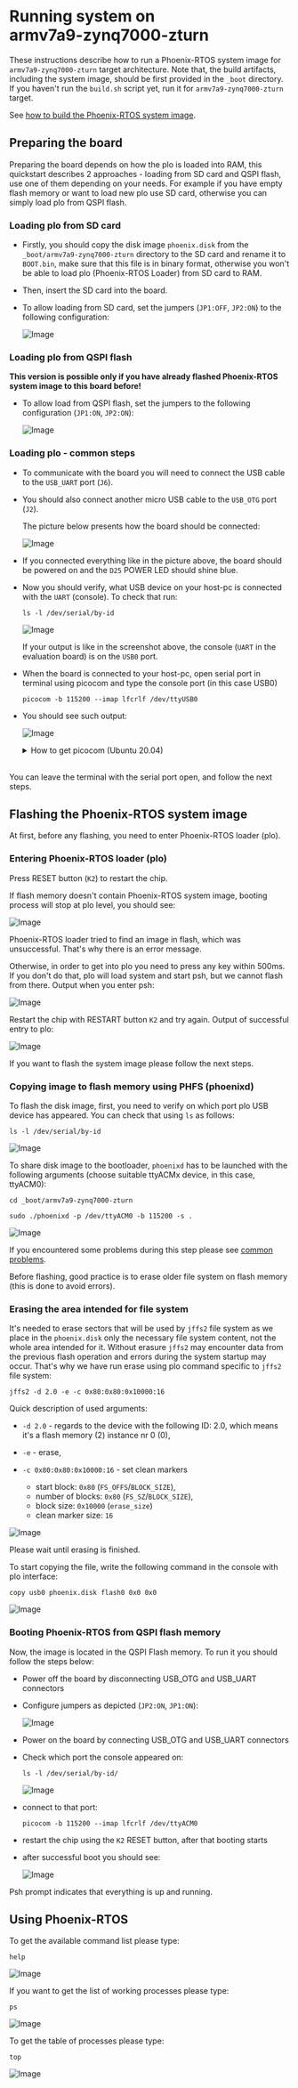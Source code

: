 # Running system on <nobr>armv7a9-zynq7000-zturn</nobr>

These instructions describe how to run a Phoenix-RTOS system image for `armv7a9-zynq7000-zturn` target architecture.
Note that, the build artifacts, including the system image, should be first provided in the `_boot` directory.
If you haven't run the `build.sh` script yet, run it for `armv7a9-zynq7000-zturn` target.

See [how to build the Phoenix-RTOS system image](../../building/index.md).

## Preparing the board

Preparing the board depends on how the plo is loaded into RAM, this quickstart describes 2 approaches - loading from SD
card and QSPI flash, use one of them depending on your needs. For example if you have empty flash memory or want to
load new plo use SD card, otherwise you can simply load plo from QSPI flash.

### Loading plo from SD card

- Firstly, you should copy the disk image `phoenix.disk` from the `_boot/armv7a9-zynq7000-zturn` directory to the SD
  card and rename it to `BOOT.bin`, make sure that this file is in binary format, otherwise you won't be able to load
  plo (Phoenix-RTOS Loader) from SD card to RAM.

- Then, insert the SD card into the board.

- To allow loading from SD card, set the jumpers (`JP1:OFF`, `JP2:ON`) to the following configuration:

  ![Image](../../_static/images/quickstart/armv7a9-zynq7000/zynq7000-zturn-sd-boot.jpg)

### Loading plo from QSPI flash

**This version is possible only if you have already flashed Phoenix-RTOS system image to this board before!**

- To allow load from QSPI flash, set the jumpers to the following configuration (`JP1:ON`, `JP2:ON`):

  ![Image](../../_static/images/quickstart/armv7a9-zynq7000/zynq7000-zturn-flash-boot.jpg)

### Loading plo - common steps

- To communicate with the board you will need to connect the USB cable to the `USB_UART` port (`J6`).

- You should also connect another micro USB cable to the `USB_OTG` port (`J2`).

  The picture below presents how the board should be connected:

  ![Image](../../_static/images/quickstart/armv7a9-zynq7000/zynq7000-zturn-connections.jpg)

- If you connected everything like in the picture above, the board should be powered on and the `D25` POWER LED should
  shine blue.

- Now you should verify, what USB device on your host-pc is connected with the `UART` (console). To check that run:

  ```console
  ls -l /dev/serial/by-id
  ```

  ![Image](../../_static/images/quickstart/armv7a9-zynq7000/zynq7000-zturn-ls.png)

  If your output is like in the screenshot above, the console (`UART` in the evaluation board) is on the `USB0` port.

- When the board is connected to your host-pc, open serial port in terminal using picocom and type the console port
  (in this case USB0)

  ```console
  picocom -b 115200 --imap lfcrlf /dev/ttyUSB0
  ```

- You should see such output:
  
  ![Image](../../_static/images/quickstart/armv7a9-zynq7000/zynq7000-zturn-picocom.png)

  <details>
  <summary>How to get picocom (Ubuntu 20.04)</summary>

  ```console
  sudo apt-get update && \
  sudo apt-get install picocom
  ```

  To use picocom without sudo privileges run this command and then restart:

  ```console
  sudo usermod -a -G dialout <yourname>
  ```

  </details>
  </br>

You can leave the terminal with the serial port open, and follow the next steps.

## Flashing the Phoenix-RTOS system image

At first, before any flashing, you need to enter Phoenix-RTOS loader (plo).

### Entering Phoenix-RTOS loader (plo)

Press RESET button (`K2`) to restart the chip.

If flash memory doesn't contain Phoenix-RTOS system image, booting process will stop at plo level, you should see:

![Image](../../_static/images/quickstart/armv7a9-zynq7000/zynq7000-zturn-magic.png)

Phoenix-RTOS loader tried to find an image in flash, which was unsuccessful. That's why there is an error message.

Otherwise, in order to get into plo you need to press any key within 500ms. If you don't do that, plo will load system
and start psh, but we cannot flash from there. Output when you enter psh:

![Image](../../_static/images/quickstart/armv7a9-zynq7000/zynq7000-zturn-psh.png)

Restart the chip with RESTART button `K2` and try again. Output of successful entry to plo:

![Image](../../_static/images/quickstart/armv7a9-zynq7000/zynq7000-zturn-plo.png)

If you want to flash the system image please follow the next steps.

### Copying image to flash memory using PHFS (phoenixd)

To flash the disk image, first, you need to verify on which port plo USB device has appeared. You can check that using
`ls` as follows:

```console
ls -l /dev/serial/by-id
```

![Image](../../_static/images/quickstart/armv7a9-zynq7000/zynq7000-ls-2.png)

To share disk image to the bootloader, `phoenixd` has to be launched with the following arguments (choose suitable
ttyACMx device, in this case, ttyACM0):

```console
cd _boot/armv7a9-zynq7000-zturn
```

```console
sudo ./phoenixd -p /dev/ttyACM0 -b 115200 -s .
```

![Image](../../_static/images/quickstart/armv7a9-zynq7000/zynq7000-zturn-phoenixd.png)

If you encountered some problems during this step please see
[common problems](index.md#common-problems-on-zynq7000-boards).

Before flashing, good practice is to erase older file system on flash memory (this is done to avoid errors).

### Erasing the area intended for file system

It's needed to erase sectors that will be used by `jffs2` file system as we place in the `phoenix.disk`
 only the necessary file system content, not the whole area intended for it.
Without erasure `jffs2` may encounter data from the previous flash operation and errors
 during the system startup may occur.
That's why we have run erase using plo command specific to `jffs2` file system:

```console
jffs2 -d 2.0 -e -c 0x80:0x80:0x10000:16
```

Quick description of used arguments:

- `-d 2.0` - regards to the device with the following ID: 2.0, which means it's a flash memory (2) instance nr 0 (0),

- `-e` - erase,

- `-c 0x80:0x80:0x10000:16` - set clean markers
  - start block: `0x80` (`FS_OFFS`/`BLOCK_SIZE`),
  - number of blocks: `0x80` (`FS_SZ`/`BLOCK_SIZE`),
  - block size: `0x10000` (`erase_size`)
  - clean marker size: `16`

![Image](../../_static/images/quickstart/armv7a9-zynq7000/zynq7000-zturn-plo-erase.png)

Please wait until erasing is finished.

To start copying the file, write the following command in the console with plo interface:

```console
copy usb0 phoenix.disk flash0 0x0 0x0
```

![Image](../../_static/images/quickstart/armv7a9-zynq7000/zynq7000-plo-copy.png)

### Booting Phoenix-RTOS from QSPI flash memory

Now, the image is located in the QSPI Flash memory.
To run it you should follow the steps below:

- Power off the board by disconnecting USB_OTG and USB_UART connectors

- Configure jumpers as depicted (`JP2:ON`, `JP1:ON`):

  ![Image](../../_static/images/quickstart/armv7a9-zynq7000/zynq7000-zturn-flash-boot.jpg)

- Power on the board by connecting USB_OTG and USB_UART connectors

- Check which port the console appeared on:

  ```console
  ls -l /dev/serial/by-id/
  ```

  ![Image](../../_static/images/quickstart/armv7a9-zynq7000/zynq7000-ls-3.png)

- connect to that port:

  ```console
  picocom -b 115200 --imap lfcrlf /dev/ttyACM0
  ```

- restart the chip using the `K2` RESET button, after that booting starts

- after successful boot you should see:

  ![Image](../../_static/images/quickstart/armv7a9-zynq7000/zynq7000-qspi-start.png)

Psh prompt indicates that everything is up and running.

## Using Phoenix-RTOS

To get the available command list please type:

```console
help
```

![Image](../../_static/images/quickstart/armv7a9-zynq7000/zynq7000-help.png)

If you want to get the list of working processes please type:

```console
ps
```

![Image](../../_static/images/quickstart/armv7a9-zynq7000/zynq7000-ps.png)

To get the table of processes please type:

```console
top
```

![Image](../../_static/images/quickstart/armv7a9-zynq7000/zynq7000-top.png)
